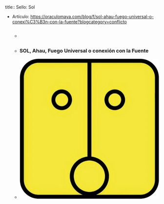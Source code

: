 title:: Sello: Sol

- Artículo: https://oraculomaya.com/blog/f/sol-ahau-fuego-universal-o-conexi%C3%B3n-con-la-fuente?blogcategory=conflicto
	- ##
	- ### SOL, Ahau, Fuego Universal o conexión con la Fuente
	- ![image.png](../assets/image_1659023732152_0.png)